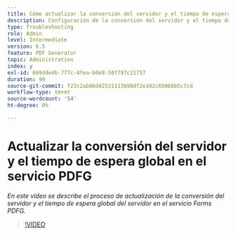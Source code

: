 ```yaml
---
title: Cómo actualizar la conversión del servidor y el tiempo de espera global del servidor en el servicio PDFG
description: Configuración de la conversión del servidor y el tiempo de espera global del servidor para el PDF Generator
type: Troubleshooting
role: Admin
level: Intermediate
version: 6.5
feature: PDF Generator
topic: Administration
index: y
exl-id: 669dde4b-777c-4fea-b0e8-50f797c21757
duration: 99
source-git-commit: f23c2ab86d42531113690df2e342c65060b5c7cd
workflow-type: tm+mt
source-wordcount: '54'
ht-degree: 0%

---
```


# Actualizar la conversión del servidor y el tiempo de espera global en el servicio PDFG

*En este vídeo se describe el proceso de actualización de la conversión del servidor y el tiempo de espera global del servidor en el servicio Forms PDFG.*

>[!VIDEO](https://video.tv.adobe.com/v/335514?quality=12&learn=on)
